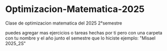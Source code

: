 # Optimizacion-Matematica-2025
Clase de optimizacion matematica del 2025 2°semestre

puedes agregar mas ejercicios o tareas hechas por ti pero con 
una carpeta con tu nombre y el año junto el semestre que lo 
hiciste 
ejemplo:  "Misael 2025_2S"
